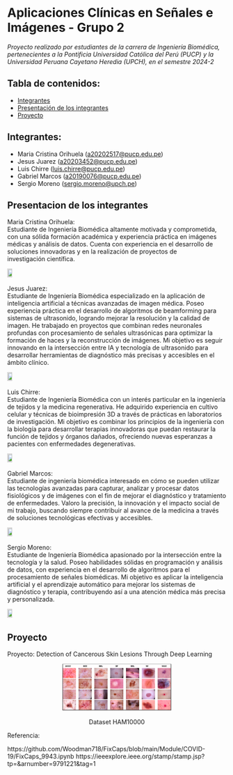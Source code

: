 # Aplicaciones Clínicas en Señales e Imágenes - Grupo 2
_Proyecto realizado por estudiantes de la carrera de Ingeniería Biomédica, pertenecientes a la Pontificia Universidad Católica del Perú (PUCP) y la Universidad Peruana Cayetano Heredia (UPCH), en el semestre 2024-2_

## Tabla de contenidos:
- [Integrantes](#Integrantes)
- [Presentación de los integrantes](#Presentacion-de-los-integrantes)
- [Proyecto](#Proyecto)

## Integrantes:
- Maria Cristina Orihuela (a20202517@pucp.edu.pe)
- Jesus Juarez (a20203452@pucp.edu.pe)
- Luis Chirre (luis.chirre@pucp.edu.pe)
- Gabriel Marcos (a20190076@pucp.edu.pe)
- Sergio Moreno (sergio.moreno@upch.pe)

## Presentacion de los integrantes
Maria Cristina Orihuela: <br />
Estudiante de Ingeniería Biomédica altamente motivada y comprometida, con una sólida formación académica y experiencia práctica en imágenes médicas y análisis de datos. Cuenta con experiencia en el desarrollo de soluciones innovadoras y en la realización de proyectos de investigación científica.</p>
<image src="https://github.com/SergioMoreno1060/Aplicaciones-Clinicas-en-Senales-e-Imagenes---Grupo-2/blob/main/Images/Nosotros/cris.png" width="15%" height="15%">

Jesus Juarez: <br />
Estudiante de Ingeniería Biomédica especializado en la aplicación de inteligencia artificial a técnicas avanzadas de imagen médica. Poseo experiencia práctica en el desarrollo de algoritmos de beamforming para sistemas de ultrasonido, logrando mejorar la resolución y la calidad de imagen. He trabajado en proyectos que combinan redes neuronales profundas con procesamiento de señales ultrasónicas para optimizar la formación de haces y la reconstrucción de imágenes. Mi objetivo es seguir innovando en la intersección entre IA y tecnología de ultrasonido para desarrollar herramientas de diagnóstico más precisas y accesibles en el ámbito clínico.</p>
<image src="https://github.com/SergioMoreno1060/Aplicaciones-Clinicas-en-Senales-e-Imagenes---Grupo-2/blob/main/Images/Nosotros/jesus.png" width="15%" height="15%">

Luis Chirre: <br />
Estudiante de Ingeniería Biomédica con un interés particular en la ingeniería de tejidos y la medicina regenerativa. He adquirido experiencia en cultivo celular y técnicas de bioimpresión 3D a través de prácticas en laboratorios de investigación. Mi objetivo es combinar los principios de la ingeniería con la biología para desarrollar terapias innovadoras que puedan restaurar la función de tejidos y órganos dañados, ofreciendo nuevas esperanzas a pacientes con enfermedades degenerativas. </p>
<image src="https://github.com/SergioMoreno1060/Aplicaciones-Clinicas-en-Senales-e-Imagenes---Grupo-2/blob/main/Images/Nosotros/chorri.jpg" width="15%" height="15%">

Gabriel Marcos: <br />
Estudiante de ingeniería biomédica interesado en cómo se pueden utilizar las tecnologías avanzadas para capturar, analizar y procesar datos fisiológicos y de imágenes con el fin de mejorar el diagnóstico y tratamiento de enfermedades. Valoro la precisión, la innovación y el impacto social de mi trabajo, buscando siempre contribuir al avance de la medicina a través de soluciones tecnológicas efectivas y accesibles.</p>
<image src="https://github.com/SergioMoreno1060/Aplicaciones-Clinicas-en-Senales-e-Imagenes---Grupo-2/blob/main/Images/Nosotros/gabriel.jpg" width="15%" height="15%">

Sergio Moreno: <br />
Estudiante de Ingeniería Biomédica apasionado por la intersección entre la tecnología y la salud. Poseo habilidades sólidas en programación y análisis de datos, con experiencia en el desarrollo de algoritmos para el procesamiento de señales biomédicas. Mi objetivo es aplicar la inteligencia artificial y el aprendizaje automático para mejorar los sistemas de diagnóstico y terapia, contribuyendo así a una atención médica más precisa y personalizada.</p>
<image src="https://github.com/SergioMoreno1060/Aplicaciones-Clinicas-en-Senales-e-Imagenes---Grupo-2/blob/main/Images/Nosotros/sergio.png" width="15%" height="15%">

## Proyecto
Proyecto: Detection of Cancerous Skin Lesions Through Deep Learning</p> 
<p align="center">
  <img src="https://github.com/SergioMoreno1060/Aplicaciones-Clinicas-en-Se-ales-e-Im-genes---Grupo-2/blob/main/Images/Samples-of-the-seven-types-of-diseases-included-in-the-HAM-10000-dataset.png" width="50%" height="50%">
</p>
<p align="center">
  Dataset HAM10000
</p> 
Referencia: </p> 
https://github.com/Woodman718/FixCaps/blob/main/Module/COVID-19/FixCaps_9943.ipynb
https://ieeexplore.ieee.org/stamp/stamp.jsp?tp=&arnumber=9791221&tag=1
